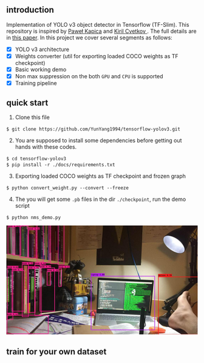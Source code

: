 ## introduction

Implementation of YOLO v3 object detector in Tensorflow (TF-Slim). This repository  is inspired by [Paweł Kapica](https://github.com/mystic123) and [Kiril Cvetkov
](https://github.com/kirilcvetkov92). The full details are in [this paper](https://pjreddie.com/media/files/papers/YOLOv3.pdf).  In this project we cover several segments as follows:<br>
- [x] YOLO v3 architecture
- [x] Weights converter (util for exporting loaded COCO weights as TF checkpoint)
- [x] Basic working demo
- [x] Non max suppression on the both `GPU` and `CPU` is supported
- [x] Training pipeline

## quick start
1. Clone this file
```bashrc
$ git clone https://github.com/YunYang1994/tensorflow-yolov3.git
```
2.  You are supposed  to install some dependencies before getting out hands with these codes.
```bashrc
$ cd tensorflow-yolov3
$ pip install -r ./docs/requirements.txt
```
3. Exporting loaded COCO weights as TF checkpoint and frozen graph
```bashrc
$ python convert_weight.py --convert --freeze
```
4. The you will get some `.pb` files in the dir `./checkpoint`,  run the demo script
```bashrc
$ python nms_demo.py
```
![image](./docs/images/611_result.jpg)
## train for your own dataset
